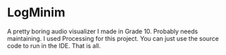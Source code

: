 LogMinim
========

A pretty boring audio visualizer I made in Grade 10. Probably needs maintaining.
I used Processing for this project. You can just use the source code to run in the IDE.
That is all.
